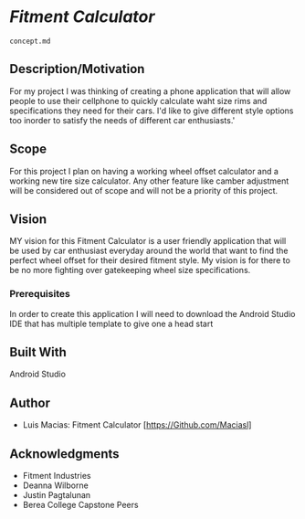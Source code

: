 # *Fitment Calculator*

<code>concept.md</code>

## Description/Motivation

For my project I was thinking of creating a phone application that will allow people to use their cellphone to quickly calculate waht size rims and specifications they need for their cars. I'd like to give different style options too inorder to satisfy the needs of different car enthusiasts.'

## Scope

For this project I plan on having a working wheel offset calculator and a working new tire size calculator. Any other feature like camber adjustment will be considered out of scope and will not be a priority of this project.

## Vision

MY vision for this Fitment Calculator is a user friendly application that will be used by car enthusiast everyday around the world that want to find the perfect wheel offset for their desired fitment style. My vision is for there to be no more fighting over gatekeeping wheel size specifications.

### Prerequisites

In order to create this application I will need to download the Android Studio IDE that has multiple template to give one a head start

## Built With

Android Studio

## Author

- Luis Macias: Fitment Calculator [https://Github.com/Maciasl]

## Acknowledgments

- Fitment Industries
- Deanna Wilborne
- Justin Pagtalunan
- Berea College Capstone Peers
